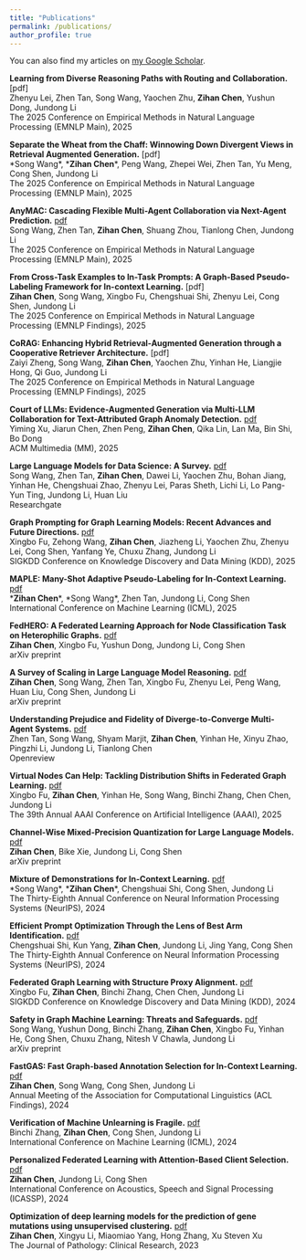 ```yaml
---
title: "Publications"
permalink: /publications/
author_profile: true
---
```

You can also find my articles on [my Google Scholar](https://scholar.google.com/citations?user=ylbrk-oAAAAJ).

**Learning from Diverse Reasoning Paths with Routing and Collaboration.** [pdf]<br>
Zhenyu Lei, Zhen Tan, Song Wang, Yaochen Zhu, **Zihan Chen**, Yushun Dong, Jundong Li<br>
The 2025 Conference on Empirical Methods in Natural Language Processing (EMNLP Main), 2025 

**Separate the Wheat from the Chaff: Winnowing Down Divergent Views in Retrieval Augmented Generation.** [pdf]<br>
\*Song Wang\*, \***Zihan Chen**\*, Peng Wang, Zhepei Wei, Zhen Tan, Yu Meng, Cong Shen, Jundong Li<br>
The 2025 Conference on Empirical Methods in Natural Language Processing (EMNLP Main), 2025 

**AnyMAC: Cascading Flexible Multi-Agent Collaboration via Next-Agent Prediction.** [pdf](https://arxiv.org/abs/2506.17784)<br>
Song Wang, Zhen Tan, **Zihan Chen**,  Shuang Zhou, Tianlong Chen, Jundong Li<br>
The 2025 Conference on Empirical Methods in Natural Language Processing (EMNLP Main), 2025 

**From Cross-Task Examples to In-Task Prompts: A Graph-Based Pseudo-Labeling Framework for In-context Learning.** [pdf]<br>
**Zihan Chen**, Song Wang, Xingbo Fu, Chengshuai Shi, Zhenyu Lei, Cong Shen, Jundong Li<br>
The 2025 Conference on Empirical Methods in Natural Language Processing (EMNLP Findings), 2025

**CoRAG: Enhancing Hybrid Retrieval-Augmented Generation through a Cooperative Retriever Architecture.** [pdf]<br>
Zaiyi Zheng, Song Wang, **Zihan Chen**, Yaochen Zhu, Yinhan He, Liangjie Hong, Qi Guo, Jundong Li<br>
The 2025 Conference on Empirical Methods in Natural Language Processing (EMNLP Findings), 2025

**Court of LLMs: Evidence-Augmented Generation via Multi-LLM Collaboration for Text-Attributed Graph Anomaly Detection.** [pdf](https://arxiv.org/abs/2508.00507)<br>
Yiming Xu, Jiarun Chen, Zhen Peng, **Zihan Chen**, Qika Lin, Lan Ma, Bin Shi, Bo Dong<br>
ACM Multimedia (MM), 2025

**Large Language Models for Data Science: A Survey.** [pdf](https://www.researchgate.net/profile/Song_Wang84/publication/392594876_Large_Language_Models_for_Data_Science_A_Survey/links/6849ecfdd0be921dfef6ed18/Large-Language-Models-for-Data-Science-A-Survey.pdf)<br>
Song Wang, Zhen Tan, **Zihan Chen**, Dawei Li, Yaochen Zhu, Bohan Jiang,
Yinhan He, Chengshuai Zhao, Zhenyu Lei, Paras Sheth, Lichi Li, Lo Pang-Yun Ting, Jundong Li, Huan Liu<br>
Researchgate

**Graph Prompting for Graph Learning Models: Recent Advances and Future Directions.** [pdf](https://arxiv.org/abs/2506.08326)<br>
Xingbo Fu, Zehong Wang, **Zihan Chen**, Jiazheng Li, Yaochen Zhu, Zhenyu Lei, Cong Shen, Yanfang Ye, Chuxu Zhang, Jundong Li<br>
SIGKDD Conference on Knowledge Discovery and Data Mining (KDD), 2025

**MAPLE: Many-Shot Adaptive Pseudo-Labeling for In-Context Learning.** [pdf](https://arxiv.org/abs/2505.16225)<br>
\***Zihan Chen**\*, \*Song Wang\*, Zhen Tan, Jundong Li, Cong Shen<br>
International Conference on Machine Learning (ICML), 2025

**FedHERO: A Federated Learning Approach for Node Classification Task on Heterophilic Graphs.** [pdf](https://arxiv.org/abs/2504.21206)<br>
**Zihan Chen**, Xingbo Fu, Yushun Dong, Jundong Li, Cong Shen<br>
arXiv preprint

**A Survey of Scaling in Large Language Model Reasoning.** [pdf](https://arxiv.org/abs/2504.02181)<br>
**Zihan Chen**, Song Wang, Zhen Tan, Xingbo Fu, Zhenyu Lei, Peng Wang, Huan Liu, Cong Shen, Jundong Li<br>
arXiv preprint

**Understanding Prejudice and Fidelity of Diverge-to-Converge Multi-Agent Systems.** [pdf](https://openreview.net/pdf?id=EP6n8LCEK6)<br>
Zhen Tan, Song Wang, Shyam Marjit, **Zihan Chen**, Yinhan He, Xinyu Zhao, Pingzhi Li, Jundong Li, Tianlong Chen<br>
Openreview

**Virtual Nodes Can Help: Tackling Distribution Shifts in Federated Graph Learning.** [pdf](https://arxiv.org/abs/2412.19229)<br>
Xingbo Fu, **Zihan Chen**, Yinhan He, Song Wang, Binchi Zhang, Chen Chen, Jundong Li<br> 
The 39th Annual AAAI Conference on Artificial Intelligence (AAAI), 2025

**Channel-Wise Mixed-Precision Quantization for Large Language Models.** [pdf](https://arxiv.org/abs/2410.13056)<br>
**Zihan Chen**, Bike Xie, Jundong Li, Cong Shen<br>
arXiv preprint

**Mixture of Demonstrations for In-Context Learning.** [pdf](https://openreview.net/pdf?id=uqxSLoCw3K)<br>
\*Song Wang\*, \***Zihan Chen**\*, Chengshuai Shi, Cong Shen, Jundong Li<br>
The Thirty-Eighth Annual Conference on Neural Information Processing Systems (NeurIPS), 2024

**Efficient Prompt Optimization Through the Lens of Best Arm Identification.** [pdf](https://openreview.net/pdf?id=FLNnlfBGMo)<br>
Chengshuai Shi, Kun Yang, **Zihan Chen**, Jundong Li, Jing Yang, Cong Shen<br>
The Thirty-Eighth Annual Conference on Neural Information Processing Systems (NeurIPS), 2024 

**Federated Graph Learning with Structure Proxy Alignment.** [pdf](https://arxiv.org/abs/2408.09393)<br>
Xingbo Fu, **Zihan Chen**, Binchi Zhang, Chen Chen, Jundong Li<br>
SIGKDD Conference on Knowledge Discovery and Data Mining (KDD), 2024

**Safety in Graph Machine Learning: Threats and Safeguards.** [pdf](https://arxiv.org/abs/2405.11034)<br>
Song Wang, Yushun Dong, Binchi Zhang, **Zihan Chen**, Xingbo Fu, Yinhan He, Cong Shen, Chuxu Zhang, Nitesh V Chawla, Jundong Li<br>
arXiv preprint

**FastGAS: Fast Graph-based Annotation Selection for In-Context Learning.** [pdf](https://arxiv.org/abs/2406.03730)<br>
**Zihan Chen**, Song Wang, Cong Shen, Jundong Li<br>
Annual Meeting of the Association for Computational Linguistics (ACL Findings), 2024 

**Verification of Machine Unlearning is Fragile.** [pdf](https://openreview.net/pdf/53e24204bd6b94f64e8d6b6230c4116e2273270f.pdf)<br>
Binchi Zhang, **Zihan Chen**, Cong Shen, Jundong Li<br>
International Conference on Machine Learning (ICML), 2024

**Personalized Federated Learning with Attention-Based Client Selection.** [pdf](https://ieeexplore.ieee.org/stamp/stamp.jsp?arnumber=10447362)<br>
**Zihan Chen**, Jundong Li, Cong Shen<br>
International Conference on Acoustics, Speech and Signal Processing (ICASSP), 2024

**Optimization of deep learning models for the prediction of gene mutations using unsupervised clustering.** [pdf](https://pathsocjournals.onlinelibrary.wiley.com/doi/pdfdirect/10.1002/cjp2.302)<br>
**Zihan Chen**, Xingyu Li, Miaomiao Yang, Hong Zhang, Xu Steven Xu<br>
The Journal of Pathology: Clinical Research, 2023
